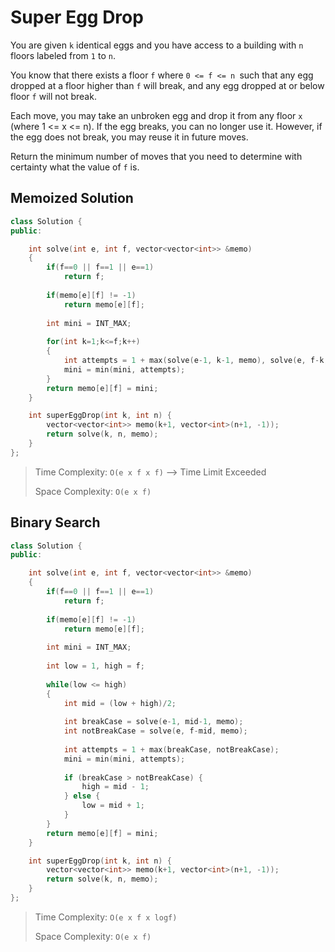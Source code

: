 # Super Egg Drop

You are given `k` identical eggs and you have access to a building with `n` floors labeled from `1` to `n`.

You know that there exists a floor `f` where `0 <= f <= n `such that any egg dropped at a floor higher than `f` will break, and any egg dropped at or below floor `f` will not break.

Each move, you may take an unbroken egg and drop it from any floor `x` (where 1 <= x <= n). If the egg breaks, you can no longer use it. However, if the egg does not break, you may reuse it in future moves.

Return the minimum number of moves that you need to determine with certainty what the value of `f` is.


## Memoized Solution

```cpp
class Solution {
public:

    int solve(int e, int f, vector<vector<int>> &memo)
    {
        if(f==0 || f==1 || e==1)
            return f;
            
        if(memo[e][f] != -1)
            return memo[e][f];
            
        int mini = INT_MAX;
            
        for(int k=1;k<=f;k++)
        {
            int attempts = 1 + max(solve(e-1, k-1, memo), solve(e, f-k, memo));
            mini = min(mini, attempts);
        }
        return memo[e][f] = mini;
    }

    int superEggDrop(int k, int n) {
        vector<vector<int>> memo(k+1, vector<int>(n+1, -1));
        return solve(k, n, memo);
    }
};
```

> Time Complexity: `O(e x f x f)` --> Time Limit Exceeded
>
> Space Complexity: `O(e x f)`

## Binary Search

```cpp
class Solution {
public:

    int solve(int e, int f, vector<vector<int>> &memo)
    {
        if(f==0 || f==1 || e==1)
            return f;
            
        if(memo[e][f] != -1)
            return memo[e][f];
            
        int mini = INT_MAX;
        
        int low = 1, high = f;
        
        while(low <= high)
        {
            int mid = (low + high)/2;
            
            int breakCase = solve(e-1, mid-1, memo);
            int notBreakCase = solve(e, f-mid, memo);
            
            int attempts = 1 + max(breakCase, notBreakCase);
            mini = min(mini, attempts);
            
            if (breakCase > notBreakCase) {
                high = mid - 1; 
            } else {
                low = mid + 1; 
            }
        }
        return memo[e][f] = mini;
    }

    int superEggDrop(int k, int n) {
        vector<vector<int>> memo(k+1, vector<int>(n+1, -1));
        return solve(k, n, memo);
    }
};
```

> Time Complexity: `O(e x f x logf)`
>
> Space Complexity: `O(e x f)`